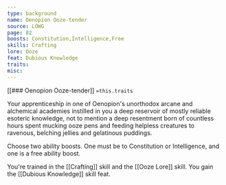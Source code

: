 ```yaml
---
type: background
name: Oenopion Ooze-tender 
source: LOWG
page: 82
boosts: Constitution,Intelligence,Free
skills: Crafting
lore: Ooze
feat: Dubious Knowledge
traits: 
misc: 
---
```


[[### Oenopion Ooze-tender]]
`=this.traits`


Your apprenticeship in one of Oenopion's unorthodox arcane and alchemical academies instilled in you a deep reservoir of mostly reliable esoteric knowledge, not to mention a deep resentment born of countless hours spent mucking ooze pens and feeding helpless creatures to ravenous, belching jellies and gelatinous puddings.

Choose two ability boosts. One must be to Constitution or Intelligence, and one is a free ability boost.

You're trained in the [[Crafting]] skill and the [[Ooze Lore]] skill. You gain the [[Dubious Knowledge]] skill feat.

